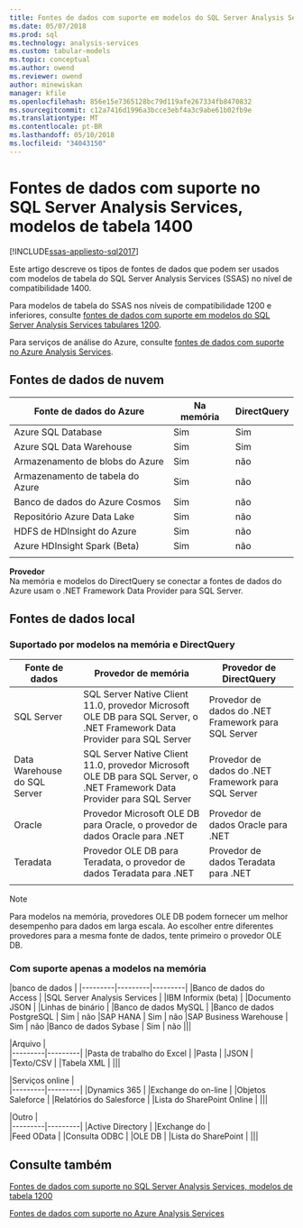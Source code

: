 ```yaml
---
title: Fontes de dados com suporte em modelos do SQL Server Analysis Services tabulares 1400 | Microsoft Docs
ms.date: 05/07/2018
ms.prod: sql
ms.technology: analysis-services
ms.custom: tabular-models
ms.topic: conceptual
ms.author: owend
ms.reviewer: owend
author: minewiskan
manager: kfile
ms.openlocfilehash: 856e15e7365128bc79d119afe267334fb8470832
ms.sourcegitcommit: c12a7416d1996a3bcce3ebf4a3c9abe61b02fb9e
ms.translationtype: MT
ms.contentlocale: pt-BR
ms.lasthandoff: 05/10/2018
ms.locfileid: "34043150"
---
```

# <a name="data-sources-supported-in-sql-server-analysis-services-tabular-1400-models"></a>Fontes de dados com suporte no SQL Server Analysis Services, modelos de tabela 1400

[!INCLUDE[ssas-appliesto-sql2017](../../includes/ssas-appliesto-sql2017.md)]

Este artigo descreve os tipos de fontes de dados que podem ser usados com modelos de tabela do SQL Server Analysis Services (SSAS) no nível de compatibilidade 1400. 

Para modelos de tabela do SSAS nos níveis de compatibilidade 1200 e inferiores, consulte [fontes de dados com suporte em modelos do SQL Server Analysis Services tabulares 1200](data-sources-supported-ssas-tabular.md).

Para serviços de análise do Azure, consulte [fontes de dados com suporte no Azure Analysis Services](https://docs.microsoft.com/azure/analysis-services/analysis-services-datasource).


## <a name="cloud-data-sources"></a>Fontes de dados de nuvem

|Fonte de dados do Azure  |Na memória  |DirectQuery  |
|---------|---------|---------|
|Azure SQL Database     |   Sim      |    Sim      |
|Azure SQL Data Warehouse     |   Sim      |   Sim       |
|Armazenamento de blobs do Azure     |   Sim       |    não      |
|Armazenamento de tabela do Azure    |   Sim       |    não      |
|Banco de dados do Azure Cosmos      |  Sim        |  não        |
|Repositório Azure Data Lake     |   Sim       |    não      |
|HDFS de HDInsight do Azure     |     Sim     |   não       |
|Azure HDInsight Spark (Beta)     |   Sim       |   não       |
||||

**Provedor**   
Na memória e modelos do DirectQuery se conectar a fontes de dados do Azure usam o .NET Framework Data Provider para SQL Server.

## <a name="on-premises-data-sources"></a>Fontes de dados local

### <a name="supported-by-in-memory-and-directquery-models"></a>Suportado por modelos na memória e DirectQuery

|Fonte de dados | Provedor de memória | Provedor de DirectQuery |
|  --- | --- | --- |
| SQL Server |SQL Server Native Client 11.0, provedor Microsoft OLE DB para SQL Server, o .NET Framework Data Provider para SQL Server | Provedor de dados do .NET Framework para SQL Server |
| Data Warehouse do SQL Server |SQL Server Native Client 11.0, provedor Microsoft OLE DB para SQL Server, o .NET Framework Data Provider para SQL Server | Provedor de dados do .NET Framework para SQL Server |
| Oracle |Provedor Microsoft OLE DB para Oracle, o provedor de dados Oracle para .NET |Provedor de dados Oracle para .NET | |
| Teradata |Provedor OLE DB para Teradata, o provedor de dados Teradata para .NET |Provedor de dados Teradata para .NET | |
| | | |

> [!NOTE]
> Para modelos na memória, provedores OLE DB podem fornecer um melhor desempenho para dados em larga escala. Ao escolher entre diferentes provedores para a mesma fonte de dados, tente primeiro o provedor OLE DB.  

### <a name="supported-by-in-memory-models-only"></a>Com suporte apenas a modelos na memória

|banco de dados  |
|---------|---------|---------|
|Banco de dados do Access     | 
|SQL Server Analysis Services     | 
|IBM Informix (beta) | 
|Documento JSON     | 
|Linhas de binário     | 
|Banco de dados MySQL     | 
|Banco de dados PostgreSQL    | Sim | não
|SAP HANA   | Sim | não
|SAP Business Warehouse    | Sim | não
|Banco de dados Sybase     | Sim | não
|||

|Arquivo  |  
|---------|---------|
|Pasta de trabalho do Excel     |
|Pasta     | 
|JSON | 
|Texto/CSV    | 
|Tabela XML    | 
|||

|Serviços online  |  
|---------|---------|
|Dynamics 365      |
|Exchange do on-line     |
|Objetos Saleforce    | 
|Relatórios do Salesforce     |
|Lista do SharePoint Online     |
|||

|Outro  |  
|---------|---------|
|Active Directory      | 
|Exchange do     |  
|Feed OData     | 
|Consulta ODBC     | 
|OLE DB  | 
|Lista do SharePoint | 
|||

## <a name="see-also"></a>Consulte também

[Fontes de dados com suporte no SQL Server Analysis Services, modelos de tabela 1200](data-sources-supported-ssas-tabular.md)

[Fontes de dados com suporte no Azure Analysis Services](https://docs.microsoft.com/azure/analysis-services/analysis-services-datasource)   
